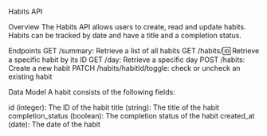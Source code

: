 Habits API

Overview
The Habits API allows users to create, read and update habits. Habits can be tracked by date and have a title and a completion status.

Endpoints
GET /summary: Retrieve a list of all habits
GET /habits/:id: Retrieve a specific habit by its ID
GET /day: Retrieve a specific day
POST /habits: Create a new habit
PATCH /habits/habitId/toggle: check or uncheck an existing habit


Data Model
A habit consists of the following fields:

id (integer): The ID of the habit
title (string): The title of the habit
completion_status (boolean): The completion status of the habit
created_at (date): The date of the habit